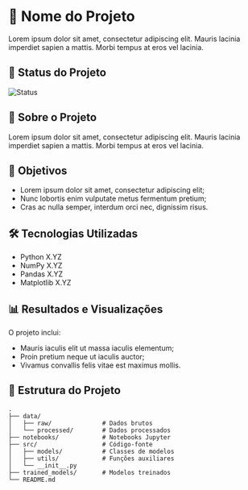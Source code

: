 # 🧠 Nome do Projeto

Lorem ipsum dolor sit amet, consectetur adipiscing elit. Mauris lacinia imperdiet sapien a mattis. Morbi tempus at eros vel lacinia.

## 🚀 Status do Projeto  
![Status](https://img.shields.io/badge/Status-Em%20Andamento-yellow)

## 🔬 Sobre o Projeto

Lorem ipsum dolor sit amet, consectetur adipiscing elit. Mauris lacinia imperdiet sapien a mattis. Morbi tempus at eros vel lacinia.

## 🎯 Objetivos

- Lorem ipsum dolor sit amet, consectetur adipiscing elit;
- Nunc lobortis enim vulputate metus fermentum pretium;
- Cras ac nulla semper, interdum orci nec, dignissim risus.

## 🛠 Tecnologias Utilizadas

- Python X.YZ
- NumPy X.YZ
- Pandas X.YZ
- Matplotlib X.YZ

## 📊 Resultados e Visualizações

O projeto inclui:
- Mauris iaculis elit ut massa iaculis elementum;
- Proin pretium neque ut iaculis auctor;
- Vivamus convallis felis vitae est maximus mollis.

## 📁 Estrutura do Projeto

```plaintext
.
├── data/
│   ├── raw/              # Dados brutos
│   └── processed/        # Dados processados
├── notebooks/            # Notebooks Jupyter
├── src/                  # Código-fonte
│   ├── models/           # Classes de modelos
│   ├── utils/            # Funções auxiliares
│   └── __init__.py       
├── trained_models/       # Modelos treinados
└── README.md
